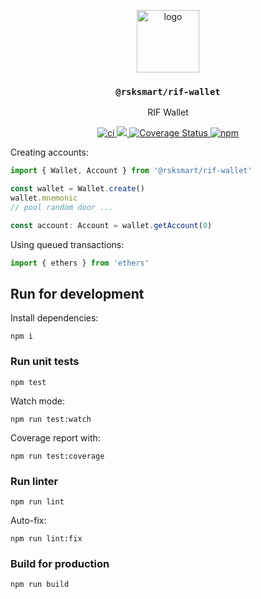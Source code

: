 <p align="middle">
  <img src="https://www.rifos.org/assets/img/logo.svg" alt="logo" height="100" >
</p>
<h3 align="middle"><code>@rsksmart/rif-wallet</code></h3>
<p align="middle">
  RIF Wallet
</p>
<p align="middle">
  <a href="https://github.com/rsksmart/rif-wallet/actions/workflows/ci.yml" alt="ci">
    <img src="https://github.com/rsksmart/rif-wallet/actions/workflows/ci.yml/badge.svg" alt="ci" />
  </a>
  <a href="https://lgtm.com/projects/g/rsksmart/rif-wallet/context:javascript">
    <img src="https://img.shields.io/lgtm/grade/javascript/github/rsksmart/rif-wallet" />
  </a>
  <a href='https://coveralls.io/github/rsksmart/rif-wallet?branch=main'>
    <img src='https://coveralls.io/repos/github/rsksmart/rif-wallet/badge.svg?branch=main' alt='Coverage Status' />
  </a>
  <a href="https://badge.fury.io/js/%40rsksmart%2Frif-wallet">
    <img src="https://badge.fury.io/js/%40rsksmart%2Frif-wallet.svg" alt="npm" />
  </a>
</p>

Creating accounts:

```typescript
import { Wallet, Account } from '@rsksmart/rif-wallet'

const wallet = Wallet.create()
wallet.mnemonic
// pool random door ...

const account: Account = wallet.getAccount(0)
```

Using queued transactions:

```typescript
import { ethers } from 'ethers'
```

## Run for development

Install dependencies:

```
npm i
```

### Run unit tests

```
npm test
```

Watch mode:


```
npm run test:watch
```

Coverage report with:

```
npm run test:coverage
```

### Run linter

```
npm run lint
```

Auto-fix:

```
npm run lint:fix
```

### Build for production

```
npm run build
```
